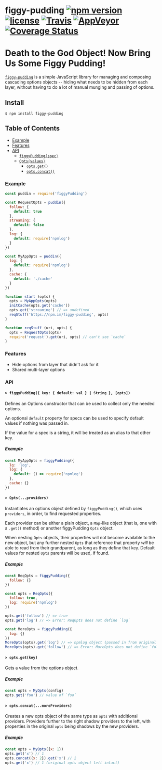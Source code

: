 # figgy-pudding [![npm version](https://img.shields.io/npm/v/figgy-pudding.svg)](https://npm.im/figgy-pudding) [![license](https://img.shields.io/npm/l/figgy-pudding.svg)](https://npm.im/figgy-pudding) [![Travis](https://img.shields.io/travis/zkat/figgy-pudding.svg)](https://travis-ci.org/zkat/figgy-pudding) [![AppVeyor](https://ci.appveyor.com/api/projects/status/github/zkat/figgy-pudding?svg=true)](https://ci.appveyor.com/project/zkat/figgy-pudding) [![Coverage Status](https://coveralls.io/repos/github/zkat/figgy-pudding/badge.svg?branch=latest)](https://coveralls.io/github/zkat/figgy-pudding?branch=latest)

# Death to the God Object! Now Bring Us Some Figgy Pudding!

[`figgy-pudding`](https://github.com/zkat/figgy-pudding) is a simple JavaScript library for managing and composing cascading options objects -- hiding what needs to be hidden from each layer, without having to do a lot of manual munging and passing of options.

## Install

`$ npm install figgy-pudding`

## Table of Contents

* [Example](#example)
* [Features](#features)
* [API](#api)
  * [`figgyPudding(spec)`](#figgy-pudding)
  * [`Opts(values)`](#opts)
    * [`opts.get()`](#opts-get)
    * [`opts.concat()`](#opts-concat)

### Example

```javascript
const puddin = require('figgyPudding')

const RequestOpts = puddin({
  follow: {
    default: true
  },
  streaming: {
    default: false
  },
  log: {
    default: require('npmlog')
  }
})

const MyAppOpts = puddin({
  log: {
    default: require('npmlog')
  },
  cache: {
    default: './cache'
  }
})

function start (opts) {
  opts = MyAppOpts(opts)
  initCache(opts.get('cache'))
  opts.get('streaming') // => undefined
  reqStuff('https://npm.im/figgy-pudding', opts)
}

function reqStuff (uri, opts) {
  opts = RequestOpts(opts)
  require('request').get(uri, opts) // can't see `cache`
}
```

### Features

* Hide options from layer that didn't ask for it
* Shared multi-layer options

### API

#### <a name="figgy-pudding"></a> `> figgyPudding({ key: { default: val } | String }, [opts])`

Defines an Options constructor that can be used to collect only the needed
options.

An optional `default` property for specs can be used to specify default values
if nothing was passed in.

If the value for a spec is a string, it will be treated as an alias to that
other key.

##### Example

```javascript
const MyAppOpts = figgyPudding({
  lg: 'log',
  log: {
    default: () => require('npmlog')
  },
  cache: {}
})
```

#### <a name="opts"></a> `> Opts(...providers)`

Instantiates an options object defined by `figgyPudding()`, which uses
`providers`, in order, to find requested properties.

Each provider can be either a plain object, a `Map`-like object (that is, one
with a `.get()` method) or another figgyPudding `Opts` object.

When nesting `Opts` objects, their properties will not become available to the
new object, but any further nested `Opts` that reference that property _will_ be
able to read from their grandparent, as long as they define that key. Default
values for nested `Opts` parents will be used, if found.

##### Example

```javascript
const ReqOpts = figgyPudding({
  follow: {}
})

const opts = ReqOpts({
  follow: true,
  log: require('npmlog')
})

opts.get('follow') // => true
opts.get('log') // => Error: ReqOpts does not define `log`

const MoreOpts = figgyPudding({
  log: {}
})
MoreOpts(opts).get('log') // => npmlog object (passed in from original plain obj)
MoreOpts(opts).get('follow') // => Error: MoreOpts does not define `follow`
```

#### <a name="opts-get"></a> `> opts.get(key)`

Gets a value from the options object.

##### Example

```js
const opts = MyOpts(config)
opts.get('foo') // value of `foo`
```

#### <a name="opts-concat"></a> `> opts.concat(...moreProviders)`

Creates a new opts object of the same type as `opts` with additional providers.
Providers further to the right shadow providers to the left, with properties in
the original `opts` being shadows by the new providers.

##### Example

```js
const opts = MyOpts({x: 1})
opts.get('x') // 1
opts.concat({x: 2}).get('x') // 2
opts.get('x') // 1 (original opts object left intact)
```
